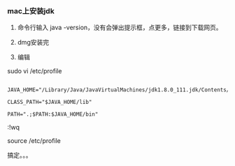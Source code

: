 ### mac上安装jdk


1. 命令行输入 java -version，没有会弹出提示框，点更多，链接到下载网页。

2. dmg安装完

3. 编辑 

sudo vi /etc/profile


```

JAVA_HOME="/Library/Java/JavaVirtualMachines/jdk1.8.0_111.jdk/Contents/Home"

CLASS_PATH="$JAVA_HOME/lib"

PATH=".;$PATH:$JAVA_HOME/bin"

```
:!wq

source /etc/profile

搞定。。。
